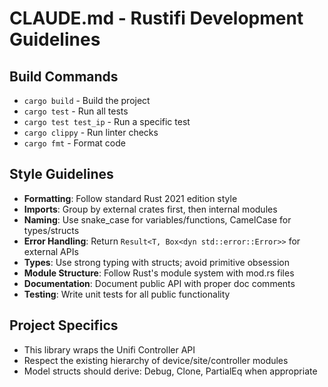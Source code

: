 # CLAUDE.md - Rustifi Development Guidelines

## Build Commands
- `cargo build` - Build the project
- `cargo test` - Run all tests
- `cargo test test_ip` - Run a specific test
- `cargo clippy` - Run linter checks
- `cargo fmt` - Format code

## Style Guidelines
- **Formatting**: Follow standard Rust 2021 edition style
- **Imports**: Group by external crates first, then internal modules
- **Naming**: Use snake_case for variables/functions, CamelCase for types/structs
- **Error Handling**: Return `Result<T, Box<dyn std::error::Error>>` for external APIs
- **Types**: Use strong typing with structs; avoid primitive obsession
- **Module Structure**: Follow Rust's module system with mod.rs files
- **Documentation**: Document public API with proper doc comments
- **Testing**: Write unit tests for all public functionality

## Project Specifics
- This library wraps the Unifi Controller API
- Respect the existing hierarchy of device/site/controller modules
- Model structs should derive: Debug, Clone, PartialEq when appropriate